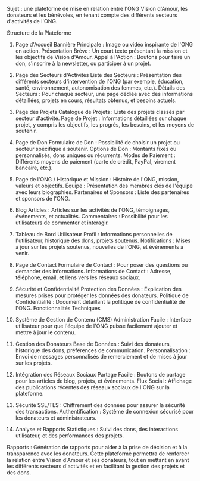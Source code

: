 
Sujet : une plateforme de mise en relation entre l'ONG Vision d'Amour, les donateurs et les bénévoles, en tenant compte des différents secteurs d'activités de l'ONG.

Structure de la Plateforme
1. Page d'Accueil
Bannière Principale : Image ou vidéo inspirante de l'ONG en action.
Présentation Brève : Un court texte présentant la mission et les objectifs de Vision d'Amour.
Appel à l'Action : Boutons pour faire un don, s'inscrire à la newsletter, ou participer à un projet.

2. Page des Secteurs d'Activités
Liste des Secteurs : Présentation des différents secteurs d'intervention de l'ONG (par exemple, éducation, santé, environnement, autonomisation des femmes, etc.).
Détails des Secteurs : Pour chaque secteur, une page dédiée avec des informations détaillées, projets en cours, résultats obtenus, et besoins actuels.

3. Page des Projets
Catalogue de Projets : Liste des projets classés par secteur d'activité.
Page de Projet : Informations détaillées sur chaque projet, y compris les objectifs, les progrès, les besoins, et les moyens de soutenir.

4. Page de Don
Formulaire de Don : Possibilité de choisir un projet ou secteur spécifique à soutenir.
Options de Don : Montants fixes ou personnalisés, dons uniques ou récurrents.
Modes de Paiement : Différents moyens de paiement (carte de crédit, PayPal, virement bancaire, etc.).

5. Page de l'ONG /
Historique et Mission : Histoire de l'ONG, mission, valeurs et objectifs.
Équipe : Présentation des membres clés de l'équipe avec leurs biographies.
Partenaires et Sponsors : Liste des partenaires et sponsors de l'ONG.

6. Blog
Articles : Articles sur les activités de l'ONG, témoignages, événements, et actualités.
Commentaires : Possibilité pour les utilisateurs de commenter et interagir.

7. Tableau de Bord Utilisateur
Profil : Informations personnelles de l'utilisateur, historique des dons, projets soutenus.
Notifications : Mises à jour sur les projets soutenus, nouvelles de l'ONG, et événements à venir.

8. Page de Contact
Formulaire de Contact : Pour poser des questions ou demander des informations.
Informations de Contact : Adresse, téléphone, email, et liens vers les réseaux sociaux.

9. Sécurité et Confidentialité
Protection des Données : Explication des mesures prises pour protéger les données des donateurs.
Politique de Confidentialité : Document détaillant la politique de confidentialité de l'ONG.
Fonctionnalités Techniques

1. Système de Gestion de Contenu (CMS)
Administration Facile : Interface utilisateur pour que l'équipe de l'ONG puisse facilement ajouter et mettre à jour le contenu.

2. Gestion des Donateurs
Base de Données : Suivi des donateurs, historique des dons, préférences de communication.
Personnalisation : Envoi de messages personnalisés de remerciement et de mises à jour sur les projets.

3. Intégration des Réseaux Sociaux
Partage Facile : Boutons de partage pour les articles de blog, projets, et événements.
Flux Social : Affichage des publications récentes des réseaux sociaux de l'ONG sur la plateforme.

4. Sécurité
SSL/TLS : Chiffrement des données pour assurer la sécurité des transactions.
Authentification : Système de connexion sécurisé pour les donateurs et administrateurs.

5. Analyse et Rapports
Statistiques : Suivi des dons, des interactions utilisateur, et des performances des projets.

Rapports : Génération de rapports pour aider à la prise de décision et à la transparence avec les donateurs.
Cette plateforme permettra de renforcer la relation entre Vision d'Amour et ses donateurs, tout en mettant en avant les différents secteurs d'activités et en facilitant la gestion des projets et des dons.








